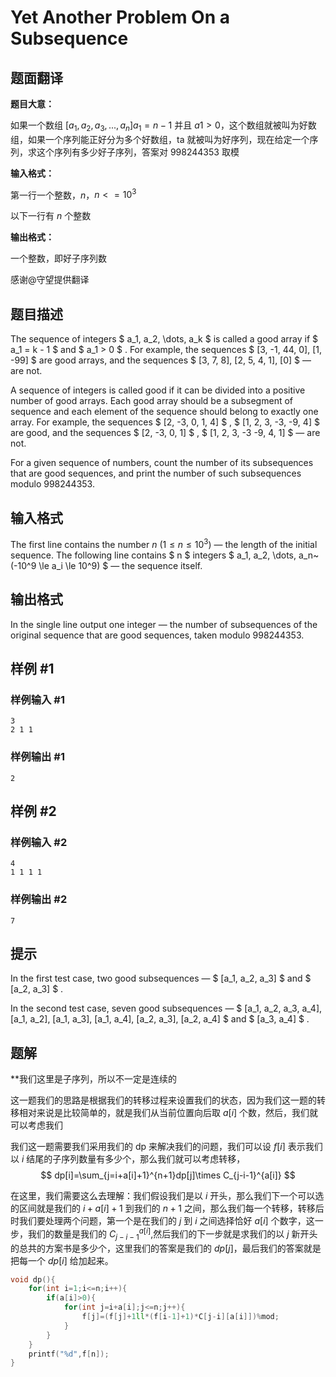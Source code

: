 # Yet Another Problem On a Subsequence

## 题面翻译

**题目大意：**

如果一个数组 $[a_1,a_2,a_3,...,a_n]a_1=n-1$ 并且 $a1>0$，这个数组就被叫为好数组，如果一个序列能正好分为多个好数组，ta 就被叫为好序列，现在给定一个序列，求这个序列有多少好子序列，答案对 $998244353$ 取模

**输入格式：**

第一行一个整数，$n$，$n<=10^3$

以下一行有 $n$ 个整数

**输出格式：**

一个整数，即好子序列数

感谢@守望提供翻译

## 题目描述

The sequence of integers $ a_1, a_2, \dots, a_k $ is called a good array if $ a_1 = k - 1 $ and $ a_1 > 0 $ . For example, the sequences $ [3, -1, 44, 0], [1, -99] $ are good arrays, and the sequences $ [3, 7, 8], [2, 5, 4, 1], [0] $ — are not.

A sequence of integers is called good if it can be divided into a positive number of good arrays. Each good array should be a subsegment of sequence and each element of the sequence should belong to exactly one array. For example, the sequences $ [2, -3, 0, 1, 4] $ , $ [1, 2, 3, -3, -9, 4] $ are good, and the sequences $ [2, -3, 0, 1] $ , $ [1, 2, 3, -3 -9, 4, 1] $ — are not.

For a given sequence of numbers, count the number of its subsequences that are good sequences, and print the number of such subsequences modulo 998244353.

## 输入格式

The first line contains the number $n~(1 \le n \le 10^3)$ — the length of the initial sequence. The following line contains $ n $ integers $ a_1, a_2, \dots, a_n~(-10^9 \le a_i \le 10^9) $ — the sequence itself.

## 输出格式

In the single line output one integer — the number of subsequences of the original sequence that are good sequences, taken modulo 998244353.

## 样例 #1

### 样例输入 #1

```
3
2 1 1
```

### 样例输出 #1

```
2
```

## 样例 #2

### 样例输入 #2

```
4
1 1 1 1
```

### 样例输出 #2

```
7
```

## 提示

In the first test case, two good subsequences — $ [a_1, a_2, a_3] $ and $ [a_2, a_3] $ .

In the second test case, seven good subsequences — $ [a_1, a_2, a_3, a_4], [a_1, a_2], [a_1, a_3], [a_1, a_4], [a_2, a_3], [a_2, a_4] $ and $ [a_3, a_4] $ .

## 题解
**我们这里是子序列，所以不一定是连续的

这一题我们的思路是根据我们的转移过程来设置我们的状态，因为我们这一题的转移相对来说是比较简单的，就是我们从当前位置向后取 $a[i]$ 个数，然后，我们就可以考虑我们

我们这一题需要我们采用我们的 dp 来解决我们的问题，我们可以设 $f[i]$ 表示我们以 $i$ 结尾的子序列数量有多少个，那么我们就可以考虑转移，
$$
dp[i]=\sum_{j=i+a[i]+1}^{n+1}dp[j]\times C_{j-i-1}^{a[i]}
$$

在这里，我们需要这么去理解：我们假设我们是以 $i$ 开头，那么我们下一个可以选的区间就是我们的 $i+a[i]+1$ 到我们的 $n+1$ 之间，那么我们每一个转移，转移后时我们要处理两个问题，第一个是在我们的 $j$ 到 $i$ 之间选择恰好 $a[i]$ 个数字，这一步，我们的数量是我们的 $C_{j-i-1}^{a[i]}$,然后我们的下一步就是求我们的以 $j$ 新开头的总共的方案书是多少个，这里我们的答案是我们的 $dp[j]$，最后我们的答案就是把每一个 $dp[i]$ 给加起来。

```cpp
void dp(){
	for(int i=1;i<=n;i++){
		if(a[i]>0){
			for(int j=i+a[i];j<=n;j++){
				f[j]=(f[j]+1ll*(f[i-1]+1)*C[j-i][a[i]])%mod;
			}
		}
	}
	printf("%d",f[n]);
}
```